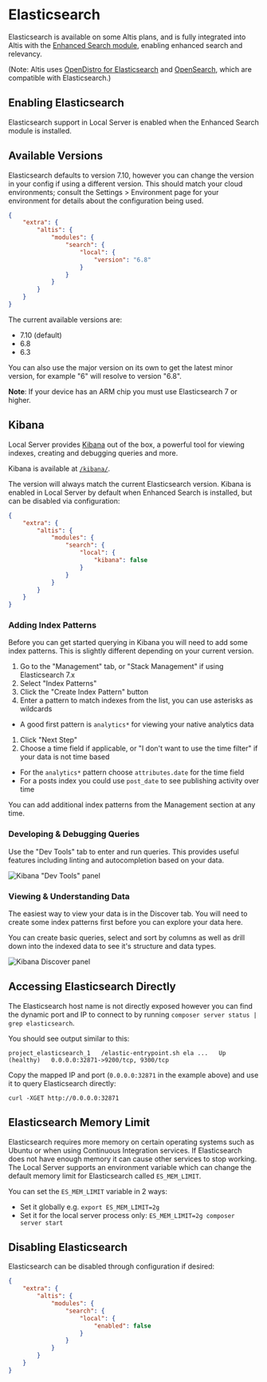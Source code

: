 # Elasticsearch

Elasticsearch is available on some Altis plans, and is fully integrated into Altis with the [Enhanced Search module](docs://search/), enabling enhanced search and relevancy.

(Note: Altis uses [OpenDistro for Elasticsearch](https://opendistro.github.io/for-elasticsearch-docs/) and [OpenSearch](https://opensearch.org/), which are compatible with Elasticsearch.)


## Enabling Elasticsearch

Elasticsearch support in Local Server is enabled when the Enhanced Search module is installed. 


## Available Versions

Elasticsearch defaults to version 7.10, however you can change the version in your config if using a different version. This should match your cloud environments; consult the Settings > Environment page for your environment for details about the configuration being used.

```json
{
    "extra": {
        "altis": {
            "modules": {
                "search": {
                    "local": {
                        "version": "6.8"
                    }
                }
            }
        }
    }
}
```

The current available versions are:

- 7.10 (default)
- 6.8
- 6.3

You can also use the major version on its own to get the latest minor version, for example "6" will resolve to version "6.8".

**Note**: If your device has an ARM chip you must use Elasticsearch 7 or higher.

## Kibana

Local Server provides [Kibana](https://www.elastic.co/products/kibana) out of the box, a powerful tool for viewing indexes, creating
and debugging queries and more.

Kibana is available at [`/kibana/`](internal://site/kibana/).

The version will always match the current Elasticsearch version. Kibana is enabled in Local Server by default when Enhanced Search is installed, but can be disabled via configuration:

```json
{
    "extra": {
        "altis": {
            "modules": {
                "search": {
                    "local": {
                        "kibana": false
                    }
                }
            }
        }
    }
}
```


### Adding Index Patterns

Before you can get started querying in Kibana you will need to add some index patterns. This is slightly different depending on your
current version.

1. Go to the "Management" tab, or "Stack Management" if using Elasticsearch 7.x
1. Select "Index Patterns"
1. Click the "Create Index Pattern" button
1. Enter a pattern to match indexes from the list, you can use asterisks as wildcards

- A good first pattern is `analytics*` for viewing your native analytics data

1. Click "Next Step"
1. Choose a time field if applicable, or "I don't want to use the time filter" if your data is not time based

- For the `analytics*` pattern choose `attributes.date` for the time field
- For a posts index you could use `post_date` to see publishing activity over time

You can add additional index patterns from the Management section at any time.

### Developing & Debugging Queries

Use the "Dev Tools" tab to enter and run queries. This provides useful features including linting and autocompletion based on your
data.

![Kibana "Dev Tools" panel](./assets/kibana-dev-tools.png)

### Viewing & Understanding Data

The easiest way to view your data is in the Discover tab. You will need to create some index patterns first before you can explore
your data here.

You can create basic queries, select and sort by columns as well as drill down into the indexed data to see it's structure and data
types.

![Kibana Discover panel](./assets/kibana-discover.png)

## Accessing Elasticsearch Directly

The Elasticsearch host name is not directly exposed however you can find the dynamic port and IP to connect to by
running `composer server status | grep elasticsearch`.

You should see output similar to this:

```text
project_elasticsearch_1   /elastic-entrypoint.sh ela ...   Up (healthy)   0.0.0.0:32871->9200/tcp, 9300/tcp
```

Copy the mapped IP and port (`0.0.0.0:32871` in the example above) and use it to query Elasticsearch directly:

```shell
curl -XGET http://0.0.0.0:32871
```

## Elasticsearch Memory Limit

Elasticsearch requires more memory on certain operating systems such as Ubuntu or when using Continuous Integration services. If
Elasticsearch does not have enough memory it can cause other services to stop working. The Local Server supports an environment
variable which can change the default memory limit for Elasticsearch called `ES_MEM_LIMIT`.

You can set the `ES_MEM_LIMIT` variable in 2 ways:

- Set it globally e.g. `export ES_MEM_LIMIT=2g`
- Set it for the local server process only: `ES_MEM_LIMIT=2g composer server start`

## Disabling Elasticsearch

Elasticsearch can be disabled through configuration if desired:

```json
{
    "extra": {
        "altis": {
            "modules": {
                "search": {
                    "local": {
                        "enabled": false
                    }
                }
            }
        }
    }
}
```
